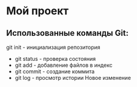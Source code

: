 # Мой проект

## Использованные команды Git:
git init - инициализация репозитория
- git status - проверка состояния
- git add - добавление файлов в индекс
- git commit - создание коммита
- git log - просмотр истории
Новое изменение
